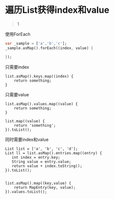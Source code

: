 # 遍历List获得index和value
> 1

使用ForEach

```dart
var _sample = ['a','b','c'];
_sample.asMap().forEach((index, value) {

});
```

只需要index

```
list.asMap().keys.map((index) {   
    return something;
}
```

只需要value

```
list.asMap().values.map((value) {   
    return something;
}

list.map((value) {
	return 'something';
}).toList();
```

同时需要index和value

```
List list = ['a', 'b', 'c', 'd'];
List ll = list.asMap().entries.map((entry) {
   int index = entry.key;
   String value = entry.value;
   return value + index.toString();
}).toList();  


list.asMap().map((key,value) {
	return MapEntry(key, value);
}).values.toList();
```











